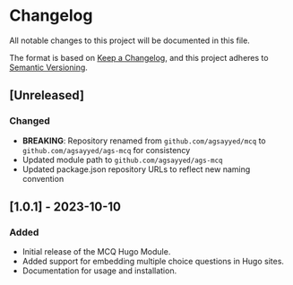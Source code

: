 # Changelog

All notable changes to this project will be documented in this file.

The format is based on [Keep a Changelog](https://keepachangelog.com/en/1.0.0/), and this project adheres to [Semantic Versioning](https://semver.org/spec/v2.0.0.html).

## [Unreleased]

### Changed

- **BREAKING**: Repository renamed from `github.com/agsayyed/mcq` to `github.com/agsayyed/ags-mcq` for consistency
- Updated module path to `github.com/agsayyed/ags-mcq`
- Updated package.json repository URLs to reflect new naming convention

## [1.0.1] - 2023-10-10

### Added

- Initial release of the MCQ Hugo Module.
- Added support for embedding multiple choice questions in Hugo sites.
- Documentation for usage and installation.
